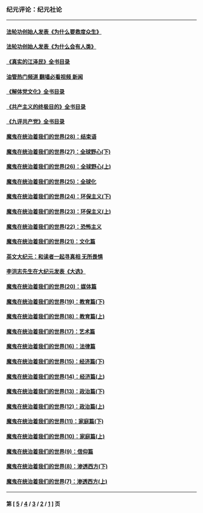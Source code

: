 ### 纪元评论：纪元社论
---
#### [法轮功创始人发表《为什么要救度众生》](../../pages/nsc422/n13975246.md?08020330) 
#### [法轮功创始人发表《为什么会有人类》](../../pages/nsc422/n13912117.md?08020330) 
#### [《真实的江泽民》全书目录](../../pages/nsc422/n13721399.md?08020330) 
#### [油管热门频道 翻墙必看视频 新闻](ok?08020330)
#### [《解体党文化》全书目录](../../pages/nsc422/n13721157.md?08020330) 
#### [《共产主义的终极目的》全书目录](../../pages/nsc422/n13721048.md?08020330) 
#### [《九评共产党》全书目录](../../pages/nsc422/n13708085.md?08020330) 
#### [魔鬼在统治着我们的世界(28)：结束语](../../pages/nsc422/n10936246.md?08020330) 
#### [魔鬼在统治着我们的世界(27)：全球野心(下)](../../pages/nsc422/n10928319.md?08020330) 
#### [魔鬼在统治着我们的世界(26)：全球野心(上)](../../pages/nsc422/n10900318.md?08020330) 
#### [魔鬼在统治着我们的世界(25)：全球化](../../pages/nsc422/n10788205.md?08020330) 
#### [魔鬼在统治着我们的世界(24)：环保主义(下)](../../pages/nsc422/n10695307.md?08020330) 
#### [魔鬼在统治着我们的世界(23)：环保主义(上)](../../pages/nsc422/n10688613.md?08020330) 
#### [魔鬼在统治着我们的世界(22)：恐怖主义](../../pages/nsc422/n10614727.md?08020330) 
#### [魔鬼在统治着我们的世界(21)：文化篇](../../pages/nsc422/n10597706.md?08020330) 
#### [英文大纪元：和读者一起寻真相 无所畏惧](../../pages/nsc422/n12542027.md?08020330) 
#### [李洪志先生在大纪元发表《大选》](../../pages/nsc422/n12534746.md?08020330) 
#### [魔鬼在统治着我们的世界(20)：媒体篇](../../pages/nsc422/n10586579.md?08020330) 
#### [魔鬼在统治着我们的世界(19)：教育篇(下)](../../pages/nsc422/n10564808.md?08020330) 
#### [魔鬼在统治着我们的世界(18)：教育篇(上)](../../pages/nsc422/n10526970.md?08020330) 
#### [魔鬼在统治着我们的世界(17)：艺术篇](../../pages/nsc422/n10499093.md?08020330) 
#### [魔鬼在统治着我们的世界(16)：法律篇](../../pages/nsc422/n10485969.md?08020330) 
#### [魔鬼在统治着我们的世界(15)：经济篇(下)](../../pages/nsc422/n10469975.md?08020330) 
#### [魔鬼在统治着我们的世界(14)：经济篇(上)](../../pages/nsc422/n10457370.md?08020330) 
#### [魔鬼在统治着我们的世界(13)：政治篇(下)](../../pages/nsc422/n10448270.md?08020330) 
#### [魔鬼在统治着我们的世界(12)：政治篇(上)](../../pages/nsc422/n10444576.md?08020330) 
#### [魔鬼在统治着我们的世界(11)：家庭篇(下)](../../pages/nsc422/n10440961.md?08020330) 
#### [魔鬼在统治着我们的世界(10)：家庭篇(上)](../../pages/nsc422/n10435448.md?08020330) 
#### [魔鬼在统治着我们的世界(9)：信仰篇](../../pages/nsc422/n10432159.md?08020330) 
#### [魔鬼在统治着我们的世界(8)：渗透西方(下)](../../pages/nsc422/n10429603.md?08020330) 
#### [魔鬼在统治着我们的世界(7)：渗透西方(上)](../../pages/nsc422/n10426013.md?08020330) 

---
#### 第 [ [5](./5.md?08020330) / [4](./4.md?08020330) / [3](./3.md?08020330) / [2](./2.md?08020330) / [1](./1.md?08020330) ] 页

